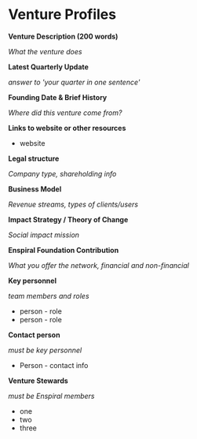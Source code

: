 # Venture Profiles

**Venture Description (200 words)**

*What the venture does*

**Latest Quarterly Update**

*answer to 'your quarter in one sentence'*


**Founding Date & Brief History**

*Where did this venture come from?*


**Links to website or other resources**
* website

**Legal structure**

*Company type, shareholding info*

**Business Model**

*Revenue streams, types of clients/users*

**Impact Strategy / Theory of Change**

*Social impact mission*


**Enspiral Foundation Contribution**

*What you offer the network, financial and non-financial*


**Key personnel**

*team members and roles*
* person - role
* person - role

**Contact person** 

*must be key personnel*

* Person - contact info

**Venture Stewards** 

*must be Enspiral members*

* one 
* two
* three
